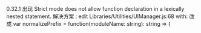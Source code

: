 0.32.1
出现 Strict mode does not allow function declaration in a lexically nested statement.
解决方案 :
edit Libraries/Utilities/UIManager.js:68 with:
改成
var normalizePrefix = function(moduleName: string): string => {


